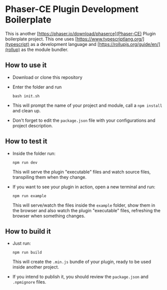 # Phaser-CE Plugin Development Boilerplate

This is another [https://phaser.io/download/phaserce](Phaser-CE) Plugin boilerplate project. This one uses [https://www.typescriptlang.org/](typescript) as a development language and [https://rollupjs.org/guide/en/](rollup) as the module bundler.

## How to use it

* Download or clone this repository

* Enter the folder and run
	```
	bash init.sh
	```

* This will prompt the name of your project and module, call a `npm install` and clean up.

* Don't forget to edit the `package.json` file with your configurations and project description.

## How to test it

* Inside the folder run:
	```
	npm run dev
	```
	This will serve the plugin "executable" files and watch source files, transpiling them when they change.

* If you want to see your plugin in action, open a new terminal and run:
	```
	npm run example
	```
	This will serve/watch the files inside the `example` folder, show them in the browser and also watch the plugin "executable" files, refreshing the browser when something changes.

## How to build it

* Just run:
	```
	npm run build
	```
	This will create the `.min.js` bundle of your plugin, ready to be used inside another project.

* If you intend to publish it, you should review the `package.json` and `.npmignore` files.